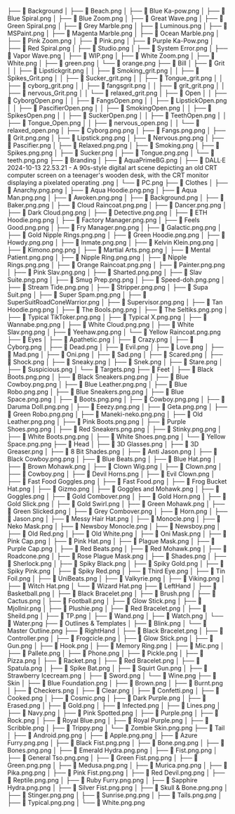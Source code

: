 ├── 📁 Background
│   ├── 📄 Beach.png
│   ├── 📄 Blue Ka-pow.png
│   ├── 📄 Blue Spiral.png
│   ├── 📄 Blue Zoom.png
│   ├── 📄 Great Wave.png
│   ├── 📄 Green Spiral.png
│   ├── 📄 Grey Marble.png
│   ├── 📄 Luminous.png
│   ├── 📄 MSPaint.png
│   ├── 📄 Magenta Marble.png
│   ├── 📄 Ocean Marble.png
│   ├── 📄 Pink Zoom.png
│   ├── 📄 Pink.png
│   ├── 📄 Purple Ka-Pow.png
│   ├── 📄 Red Spiral.png
│   ├── 📄 Studio.png
│   ├── 📄 System Error.png
│   ├── 📄 Vapor Wave.png
│   ├── 📄 WIP.png
│   ├── 📄 White Zoom.png
│   ├── 📄 White.png
│   ├── 📄 green.png
│   └── 📄 orange.png
├── 📁 Bill
│   ├── 📁 Grit
│   │   ├── 📄 Lipstickgrit.png
│   │   ├── 📄 Smoking_grit.png
│   │   ├── 📄 Spikes_Grit.png
│   │   ├── 📄 Sucker_grit.png
│   │   ├── 📄 Tongue_grit.png
│   │   ├── 📄 cyborg_grit.png
│   │   ├── 📄 fangsgrit.png
│   │   ├── 📄 grit_grit.png
│   │   ├── 📄 nervous_Grit.png
│   │   └── 📄 relaxed_grit.png
│   ├── 📁 Open
│   │   ├── 📄 CyborgOpen.png
│   │   ├── 📄 FangsOpen.png
│   │   ├── 📄 LipstickOpen.png
│   │   ├── 📄 PascifierOpen.png
│   │   ├── 📄 SmokingOpen.png
│   │   ├── 📄 SpikesOpen.png
│   │   ├── 📄 SuckerOpen.png
│   │   ├── 📄 TeethOpen.png
│   │   ├── 📄 Tongue_Open.png
│   │   ├── 📄 nervous_open.png
│   │   └── 📄 relaxed_open.png
│   ├── 📄 Cyborg.png.png
│   ├── 📄 Fangs.png.png
│   ├── 📄 Grit.png.png
│   ├── 📄 Lipstick.png.png
│   ├── 📄 Nervous.png.png
│   ├── 📄 Pascifier.png
│   ├── 📄 Relaxed.png.png
│   ├── 📄 Smoking.png
│   ├── 📄 Spikes.png.png
│   ├── 📄 Sucker.png
│   ├── 📄 Tongue.png.png
│   └── 📄 teeth.png.png
├── 📁 Branding
│   ├── 📄 AquaPrimeBG.png
│   ├── 📄 DALL·E 2024-10-13 22.53.21 - A 90s-style digital art scene depicting an old CRT computer screen on a teenager's wooden desk, with the CRT monitor displaying a pixelated operating .png
│   └── 📄 PC.png
├── 📁 Clothes
│   ├── 📄 Anarchy.png.png
│   ├── 📄 Aqua Hoodie.png.png
│   ├── 📄 Aqua Man.png.png
│   ├── 📄 Awoken.png.png
│   ├── 📄 Background.png
│   ├── 📄 Baker.png.png
│   ├── 📄 Cloud Raincoat.png.png
│   ├── 📄 Dancer.png.png
│   ├── 📄 Dark Cloud.png.png
│   ├── 📄 Detective.png.png
│   ├── 📄 ETH Hoodie.png.png
│   ├── 📄 Factory Manager.png.png
│   ├── 📄 Feels Good.png.png
│   ├── 📄 Fry Manager.png.png
│   ├── 📄 Galactic.png.png
│   ├── 📄 Gold Nipple Rings.png.png
│   ├── 📄 Green Hoodie.png.png
│   ├── 📄 Howdy.png.png
│   ├── 📄 Inmate.png.png
│   ├── 📄 Kelvin Klein.png.png
│   ├── 📄 Kimono.png.png
│   ├── 📄 Martial Arts.png.png
│   ├── 📄 Mental Patient.png.png
│   ├── 📄 Nipple Ring.png.png
│   ├── 📄 Nipple Rings.png.png
│   ├── 📄 Orange Raincoat.png.png
│   ├── 📄 Painter.png.png
│   ├── 📄 Pink Slav.png.png
│   ├── 📄 Sharted.png.png
│   ├── 📄 Slav Suite.png.png
│   ├── 📄 Smug Prep.png.png
│   ├── 📄 Speed-doh.png.png
│   ├── 📄 Stream Tide.png.png
│   ├── 📄 Stripper.png.png
│   ├── 📄 Supa Suit.png
│   ├── 📄 Super Spam.png.png
│   ├── 📄 SuperSuitRoadConeWarrior.png
│   ├── 📄 Supervisor.png.png
│   ├── 📄 Tan Hoodie.png.png
│   ├── 📄 The Bools.png.png
│   ├── 📄 The Seltiks.png.png
│   ├── 📄 Typical TikToker.png.png
│   ├── 📄 Typical X.png.png
│   ├── 📄 Wannabe.png.png
│   ├── 📄 White Cloud.png.png
│   ├── 📄 White Slav.png.png
│   ├── 📄 Yeehaw.png.png
│   └── 📄 Yellow Raincoat.png.png
├── 📁 Eyes
│   ├── 📄 Apathetic.png
│   ├── 📄 Crazy.png
│   ├── 📄 Cyborg.png
│   ├── 📄 Dead.png
│   ├── 📄 Evil.png
│   ├── 📄 Love.png
│   ├── 📄 Mad.png
│   ├── 📄 Oni.png
│   ├── 📄 Sad.png
│   ├── 📄 Scared.png
│   ├── 📄 Shock.png
│   ├── 📄 Sneaky.png
│   ├── 📄 Snek.png
│   ├── 📄 Stare.png
│   ├── 📄 Suspicious.png
│   └── 📄 Targets.png
├── 📁 Feet
│   ├── 📄 Black Boots.png.png
│   ├── 📄 Black Sneakers.png.png
│   ├── 📄 Blue Cowboy.png.png
│   ├── 📄 Blue Leather.png.png
│   ├── 📄 Blue Robo.png.png
│   ├── 📄 Blue Sneakers.png.png
│   ├── 📄 Blue Space.png.png
│   ├── 📄 Boots.png.png
│   ├── 📄 Cowboy.png.png
│   ├── 📄 Daruma Doll.png.png
│   ├── 📄 Eeezy.png.png
│   ├── 📄 Geta.png.png
│   ├── 📄 Green Robo.png.png
│   ├── 📄 Maneki-neko.png.png
│   ├── 📄 Old Leather.png.png
│   ├── 📄 Pink Boots.png.png
│   ├── 📄 Purple Shoes.png.png
│   ├── 📄 Red Sneakers.png.png
│   ├── 📄 Stinky.png.png
│   ├── 📄 White Boots.png.png
│   ├── 📄 White Shoes.png.png
│   └── 📄 Yellow Space.png.png
├── 📁 Head
│   ├── 📄 3D Glasses.png
│   ├── 📄 3D Greaser.png
│   ├── 📄 8 Bit Shades.png
│   ├── 📄 Anti Jason.png
│   ├── 📄 Black Cowboy.png.png
│   ├── 📄 Blue Beats.png
│   ├── 📄 Blue Hat.png
│   ├── 📄 Brown Mohawk.png
│   ├── 📄 Clown Wig.png
│   ├── 📄 Clown.png
│   ├── 📄 Cowboy.png
│   ├── 📄 Devil Horns.png
│   ├── 📄 Evil Clown.png
│   ├── 📄 Fast Food Goggles.png
│   ├── 📄 Fast Food.png
│   ├── 📄 Frog Bucket Hat.png
│   ├── 📄 Gizmo.png
│   ├── 📄 Goggles and Mohawk.png
│   ├── 📄 Goggles.png
│   ├── 📄 Gold Combover.png
│   ├── 📄 Gold Horn.png
│   ├── 📄 Gold Slick.png
│   ├── 📄 Gold Swirl.png
│   ├── 📄 Green Mohawk.png
│   ├── 📄 Green Slicked.png
│   ├── 📄 Grey Combover.png
│   ├── 📄 Horn.png
│   ├── 📄 Jason.png
│   ├── 📄 Messy Hair Hat.png
│   ├── 📄 Monocle.png
│   ├── 📄 Neko Mask.png
│   ├── 📄 Newsboy Monocle.png
│   ├── 📄 Newsboy.png
│   ├── 📄 Old Red.png
│   ├── 📄 Old White.png
│   ├── 📄 Oni Mask.png
│   ├── 📄 Pink Cap.png
│   ├── 📄 Pink Hat.png
│   ├── 📄 Plague Mask.png
│   ├── 📄 Purple Cap.png
│   ├── 📄 Red Beats.png
│   ├── 📄 Red Mohawk.png
│   ├── 📄 Roadcone.png
│   ├── 📄 Rose Plague Mask.png
│   ├── 📄 Shades.png
│   ├── 📄 Sherlock.png
│   ├── 📄 Spiky Black.png
│   ├── 📄 Spiky Gold.png
│   ├── 📄 Spiky Pink.png
│   ├── 📄 Spiky Red.png
│   ├── 📄 Third Eye.png
│   ├── 📄 Tin Foil.png
│   ├── 📄 UniBeats.png
│   ├── 📄 Valkyrie.png
│   ├── 📄 Viking.png
│   ├── 📄 Witch Hat.png
│   └── 📄 Wizard Hat.png
├── 📁 LeftHand
│   ├── 📄 Basketball.png
│   ├── 📄 Black Bracelet.png
│   ├── 📄 Brush.png
│   ├── 📄 Cactus.png
│   ├── 📄 Football.png
│   ├── 📄 Glow Stick.png
│   ├── 📄 Mjollnir.png
│   ├── 📄 Plushie.png
│   ├── 📄 Red Bracelet.png
│   ├── 📄 Sheild.png
│   ├── 📄 TP.png
│   ├── 📄 Wand.png
│   ├── 📄 Watch.png
│   └── 📄 Water.png
├── 📁 Outlines  & Templates
│   ├── 📄 Blink.png
│   └── 📄 Master Outline.png
├── 📁 RightHand
│   ├── 📄 Black Bracelet.png
│   ├── 📄 Controller.png
│   ├── 📄 Frogcicle.png
│   ├── 📄 Glow Stick.png
│   ├── 📄 Gun.png
│   ├── 📄 Hook.png
│   ├── 📄 Memory Ring.png
│   ├── 📄 Mic.png
│   ├── 📄 Pallete.png
│   ├── 📄 Phone.png
│   ├── 📄 Pickle.png
│   ├── 📄 Pizza.png
│   ├── 📄 Racket.png
│   ├── 📄 Red Bracelet.png
│   ├── 📄 Spatula.png
│   ├── 📄 Spike Bat.png
│   ├── 📄 Squirt Gun.png
│   ├── 📄 Strawberry Icecream.png
│   ├── 📄 Sword.png
│   └── 📄 Wine.png
├── 📁 Skin
│   ├── 📄 Blue Foundation.png
│   ├── 📄 Brown.png
│   ├── 📄 Burnt.png
│   ├── 📄 Checkers.png
│   ├── 📄 Clear.png
│   ├── 📄 Confetti.png
│   ├── 📄 Cooked.png
│   ├── 📄 Cosmic.png
│   ├── 📄 Dark Purple.png
│   ├── 📄 Erased.png
│   ├── 📄 Gold.png
│   ├── 📄 Infected.png
│   ├── 📄 Lines.png
│   ├── 📄 Navy.png
│   ├── 📄 Pink Spotted.png
│   ├── 📄 Purple.png
│   ├── 📄 Rock.png
│   ├── 📄 Royal Blue.png
│   ├── 📄 Royal Purple.png
│   ├── 📄 Scribble.png
│   ├── 📄 Trippy.png
│   └── 📄 Zombie Skin.png.png
├── 📁 Tail
│   ├── 📄 Android.png.png
│   ├── 📄 Apple.png.png
│   ├── 📄 Azure Furry.png.png
│   ├── 📄 Black Fist.png.png
│   ├── 📄 Bone.png.png
│   ├── 📄 Bones.png.png
│   ├── 📄 Emerald Hydra.png.png
│   ├── 📄 Fist.png.png
│   ├── 📄 General Tso.png.png
│   ├── 📄 Green Fist.png.png
│   ├── 📄 Green.png.png
│   ├── 📄 Medusa.png.png
│   ├── 📄 Murica.png.png
│   ├── 📄 Pika.png.png
│   ├── 📄 Pink Fist.png.png
│   ├── 📄 Red Devil.png.png
│   ├── 📄 Reptile.png.png
│   ├── 📄 Ruby Furry.png.png
│   ├── 📄 Sapphire Hydra.png.png
│   ├── 📄 Silver Fist.png.png
│   ├── 📄 Skull & Bone.png.png
│   ├── 📄 Stinger.png.png
│   ├── 📄 Sunrise.png.png
│   ├── 📄 Tails.png.png
│   ├── 📄 Typical.png.png
│   └── 📄 White.png.png